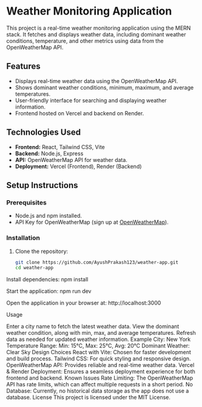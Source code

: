 # Weather Monitoring Application

This project is a real-time weather monitoring application using the MERN stack. It fetches and displays weather data, including dominant weather conditions, temperature, and other metrics using data from the OpenWeatherMap API.

## Features

- Displays real-time weather data using the OpenWeatherMap API.
- Shows dominant weather conditions, minimum, maximum, and average temperatures.
- User-friendly interface for searching and displaying weather information.
- Frontend hosted on Vercel and backend on Render.

## Technologies Used

- **Frontend:** React, Tailwind CSS, Vite
- **Backend:** Node.js, Express
- **API:** OpenWeatherMap API for weather data.
- **Deployment:** Vercel (Frontend), Render (Backend)

## Setup Instructions

### Prerequisites

- Node.js and npm installed.
- API Key for OpenWeatherMap (sign up at [OpenWeatherMap](https://openweathermap.org/)).

### Installation

1. Clone the repository:
   ```bash
   git clone https://github.com/AyushPrakash123/weather-app.git
   cd weather-app

Install dependencies:
npm install

Start the application:
npm run dev

Open the application in your browser at:
http://localhost:3000

Usage

Enter a city name to fetch the latest weather data.
View the dominant weather condition, along with min, max, and average temperatures.
Refresh data as needed for updated weather information.
Example
City: New York
Temperature Range: Min: 15°C, Max: 25°C, Avg: 20°C
Dominant Weather: Clear Sky
Design Choices
React with Vite: Chosen for faster development and build process.
Tailwind CSS: For quick styling and responsive design.
OpenWeatherMap API: Provides reliable and real-time weather data.
Vercel & Render Deployment: Ensures a seamless deployment experience for both frontend and backend.
Known Issues
Rate Limiting: The OpenWeatherMap API has rate limits, which can affect multiple requests in a short period.
No Database: Currently, no historical data storage as the app does not use a database.
License
This project is licensed under the MIT License.
